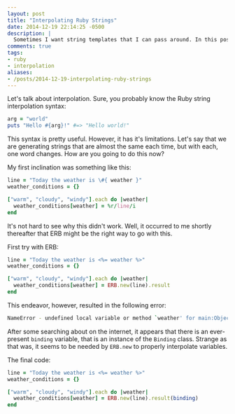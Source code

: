 ```yaml
---
layout: post
title: "Interpolating Ruby Strings"
date: 2014-12-19 22:14:25 -0500
description: |
  Sometimes I want string templates that I can pass around. In this post, I discuss how this can be accomplished in Ruby.
comments: true
tags:
- ruby
- interpolation
aliases:
- /posts/2014-12-19-interpolating-ruby-strings
---
```


Let's talk about interpolation. Sure, you probably know the Ruby string interpolation syntax:

```ruby
arg = "world"
puts "Hello #{arg}!" #=> "Hello world!"
```

This syntax is pretty useful. However, it has it's limitations. Let's say that we are generating strings that are almost the same each time, but with each, one word changes. How are you going to do this now?

My first inclination was something like this:

```ruby
line = "Today the weather is \#{ weather }"
weather_conditions = {}

["warm", "cloudy", "windy"].each do |weather|
  weather_conditions[weather] = %r/line/i
end
```

It's not hard to see why this didn't work. Well, it occurred to me shortly thereafter that ERB might be the right way to go with this. 

First try with ERB:

```ruby
line = "Today the weather is <%= weather %>"
weather_conditions = {}

["warm", "cloudy", "windy"].each do |weather|
  weather_conditions[weather] = ERB.new(line).result
end
```

This endeavor, however, resulted in the following error:

```bash
NameError - undefined local variable or method `weather' for main:Object:
```

After some searching about on the internet, it appears that there is an ever-present `binding` variable, that is an instance of the `Binding` class. Strange as that was, it seems to be needed by `ERB.new` to properly interpolate variables.

The final code:

```ruby
line = "Today the weather is <%= weather %>"
weather_conditions = {}

["warm", "cloudy", "windy"].each do |weather|
  weather_conditions[weather] = ERB.new(line).result(binding)
end
```
